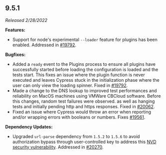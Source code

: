 ## 9.5.1

_Released 2/28/2022_

**Features:**

- Support for node's experimental `--loader` feature for plugins has been
  enabled. Addressed in
  [#19792](https://github.com/cypress-io/cypress/issues/19792).

**Bugfixes:**

- Added a `ready` event to the Plugins process to ensure all plugins have
  successfully started before loading the configuration is loaded and the tests
  start. This fixes an issue where the plugin function is never executed and
  leaves Cypress stuck in the initialization phase where the user can only view
  the loading spinner. Fixed in
  [#19792](https://github.com/cypress-io/cypress/issues/19792).
- Made a change to the DNS lookup to improved test performances and reliability
  on MacOS machines using VMWare CBCloud software. Before this changes, random
  test failures were observed. as well as hanging tests and initially pending
  http and https responses. Fixed in
  [#20062](https://github.com/cypress-io/cypress/issues/20062).
- Fixed an issue where Cypress would throw an error when reporting and/or
  wrapping errors with booleans or numbers. Fixes
  [#19561](https://github.com/cypress-io/cypress/issues/19561).

**Dependency Updates:**

- Upgraded `url-parse` dependency from `1.5.2` to `1.5.6` to avoid authorization
  bypass through user-controlled key to address this
  [NVD security vulnerability](https://nvd.nist.gov/vuln/detail/CVE-2022-0512).
  Addressed in [#20270](https://github.com/cypress-io/cypress/issues/20270).
